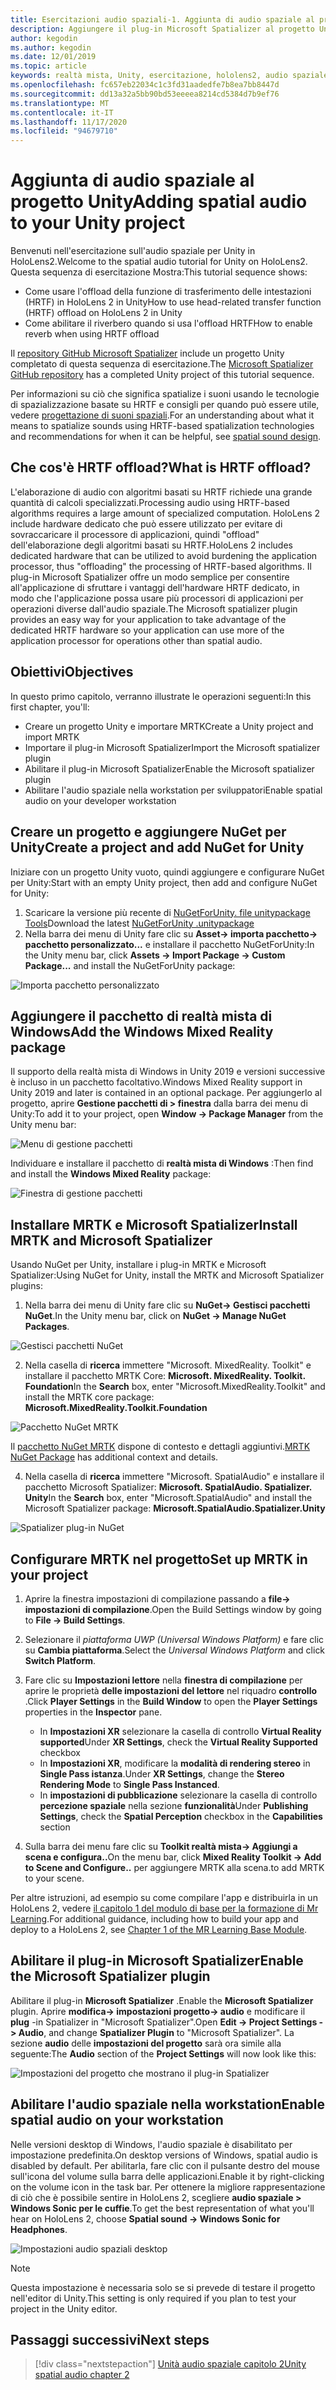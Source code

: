 ```yaml
---
title: Esercitazioni audio spaziali-1. Aggiunta di audio spaziale al progetto
description: Aggiungere il plug-in Microsoft Spatializer al progetto Unity per accedere a HoloLens 2 HRTF hardware offload.
author: kegodin
ms.author: kegodin
ms.date: 12/01/2019
ms.topic: article
keywords: realtà mista, Unity, esercitazione, hololens2, audio spaziale, MRTK, Toolkit per realtà mista, UWP, Windows 10, HRTF, funzione di trasferimento relativa alla testa, Reverb, Microsoft Spatializer
ms.openlocfilehash: fc657eb22034c1c3fd31aadedfe7b8ea7bb8447d
ms.sourcegitcommit: dd13a32a5bb90bd53eeeea8214cd5384d7b9ef76
ms.translationtype: MT
ms.contentlocale: it-IT
ms.lasthandoff: 11/17/2020
ms.locfileid: "94679710"
---
```

# <a name="adding-spatial-audio-to-your-unity-project"></a><span data-ttu-id="8b02e-105">Aggiunta di audio spaziale al progetto Unity</span><span class="sxs-lookup"><span data-stu-id="8b02e-105">Adding spatial audio to your Unity project</span></span>

<span data-ttu-id="8b02e-106">Benvenuti nell'esercitazione sull'audio spaziale per Unity in HoloLens2.</span><span class="sxs-lookup"><span data-stu-id="8b02e-106">Welcome to the spatial audio tutorial for Unity on HoloLens2.</span></span> <span data-ttu-id="8b02e-107">Questa sequenza di esercitazione Mostra:</span><span class="sxs-lookup"><span data-stu-id="8b02e-107">This tutorial sequence shows:</span></span>
* <span data-ttu-id="8b02e-108">Come usare l'offload della funzione di trasferimento delle intestazioni (HRTF) in HoloLens 2 in Unity</span><span class="sxs-lookup"><span data-stu-id="8b02e-108">How to use head-related transfer function (HRTF) offload on HoloLens 2 in Unity</span></span>
* <span data-ttu-id="8b02e-109">Come abilitare il riverbero quando si usa l'offload HRTF</span><span class="sxs-lookup"><span data-stu-id="8b02e-109">How to enable reverb when using HRTF offload</span></span>

<span data-ttu-id="8b02e-110">Il [repository GitHub Microsoft Spatializer](https://github.com/microsoft/spatialaudio-unity) include un progetto Unity completato di questa sequenza di esercitazione.</span><span class="sxs-lookup"><span data-stu-id="8b02e-110">The [Microsoft Spatializer GitHub repository](https://github.com/microsoft/spatialaudio-unity) has a completed Unity project of this tutorial sequence.</span></span> 

<span data-ttu-id="8b02e-111">Per informazioni su ciò che significa spatialize i suoni usando le tecnologie di spazializzazione basate su HRTF e consigli per quando può essere utile, vedere [progettazione di suoni spaziali](https://docs.microsoft.com/windows/mixed-reality/spatial-sound-design).</span><span class="sxs-lookup"><span data-stu-id="8b02e-111">For an understanding about what it means to spatialize sounds using HRTF-based spatialization technologies and recommendations for when it can be helpful, see [spatial sound design](https://docs.microsoft.com/windows/mixed-reality/spatial-sound-design).</span></span>

## <a name="what-is-hrtf-offload"></a><span data-ttu-id="8b02e-112">Che cos'è HRTF offload?</span><span class="sxs-lookup"><span data-stu-id="8b02e-112">What is HRTF offload?</span></span>
<span data-ttu-id="8b02e-113">L'elaborazione di audio con algoritmi basati su HRTF richiede una grande quantità di calcoli specializzati.</span><span class="sxs-lookup"><span data-stu-id="8b02e-113">Processing audio using HRTF-based algorithms requires a large amount of specialized computation.</span></span> <span data-ttu-id="8b02e-114">HoloLens 2 include hardware dedicato che può essere utilizzato per evitare di sovraccaricare il processore di applicazioni, quindi "offload" dell'elaborazione degli algoritmi basati su HRTF.</span><span class="sxs-lookup"><span data-stu-id="8b02e-114">HoloLens 2 includes dedicated hardware that can be utilized to avoid burdening the application processor, thus "offloading" the processing of HRTF-based algorithms.</span></span>  <span data-ttu-id="8b02e-115">Il plug-in Microsoft Spatializer offre un modo semplice per consentire all'applicazione di sfruttare i vantaggi dell'hardware HRTF dedicato, in modo che l'applicazione possa usare più processori di applicazioni per operazioni diverse dall'audio spaziale.</span><span class="sxs-lookup"><span data-stu-id="8b02e-115">The Microsoft spatializer plugin provides an easy way for your application to take advantage of the dedicated HRTF hardware so your application can use more of the application processor for operations other than spatial audio.</span></span>

## <a name="objectives"></a><span data-ttu-id="8b02e-116">Obiettivi</span><span class="sxs-lookup"><span data-stu-id="8b02e-116">Objectives</span></span>
<span data-ttu-id="8b02e-117">In questo primo capitolo, verranno illustrate le operazioni seguenti:</span><span class="sxs-lookup"><span data-stu-id="8b02e-117">In this first chapter, you'll:</span></span>
* <span data-ttu-id="8b02e-118">Creare un progetto Unity e importare MRTK</span><span class="sxs-lookup"><span data-stu-id="8b02e-118">Create a Unity project and import MRTK</span></span>
* <span data-ttu-id="8b02e-119">Importare il plug-in Microsoft Spatializer</span><span class="sxs-lookup"><span data-stu-id="8b02e-119">Import the Microsoft spatializer plugin</span></span>
* <span data-ttu-id="8b02e-120">Abilitare il plug-in Microsoft Spatializer</span><span class="sxs-lookup"><span data-stu-id="8b02e-120">Enable the Microsoft spatializer plugin</span></span>
* <span data-ttu-id="8b02e-121">Abilitare l'audio spaziale nella workstation per sviluppatori</span><span class="sxs-lookup"><span data-stu-id="8b02e-121">Enable spatial audio on your developer workstation</span></span>

## <a name="create-a-project-and-add-nuget-for-unity"></a><span data-ttu-id="8b02e-122">Creare un progetto e aggiungere NuGet per Unity</span><span class="sxs-lookup"><span data-stu-id="8b02e-122">Create a project and add NuGet for Unity</span></span>
<span data-ttu-id="8b02e-123">Iniziare con un progetto Unity vuoto, quindi aggiungere e configurare NuGet per Unity:</span><span class="sxs-lookup"><span data-stu-id="8b02e-123">Start with an empty Unity project, then add and configure NuGet for Unity:</span></span>
1. <span data-ttu-id="8b02e-124">Scaricare la versione più recente di [NuGetForUnity. file unitypackage Tools](https://github.com/GlitchEnzo/NuGetForUnity/releases/latest)</span><span class="sxs-lookup"><span data-stu-id="8b02e-124">Download the latest [NuGetForUnity .unitypackage](https://github.com/GlitchEnzo/NuGetForUnity/releases/latest)</span></span>
2. <span data-ttu-id="8b02e-125">Nella barra dei menu di Unity fare clic su **Asset-> importa pacchetto-> pacchetto personalizzato...** e installare il pacchetto NuGetForUnity:</span><span class="sxs-lookup"><span data-stu-id="8b02e-125">In the Unity menu bar, click **Assets -> Import Package -> Custom Package...** and install the NuGetForUnity package:</span></span>

![Importa pacchetto personalizzato](images/spatial-audio/import-custom-package.png)

## <a name="add-the-windows-mixed-reality-package"></a><span data-ttu-id="8b02e-127">Aggiungere il pacchetto di realtà mista di Windows</span><span class="sxs-lookup"><span data-stu-id="8b02e-127">Add the Windows Mixed Reality package</span></span>
<span data-ttu-id="8b02e-128">Il supporto della realtà mista di Windows in Unity 2019 e versioni successive è incluso in un pacchetto facoltativo.</span><span class="sxs-lookup"><span data-stu-id="8b02e-128">Windows Mixed Reality support in Unity 2019 and later is contained in an optional package.</span></span> <span data-ttu-id="8b02e-129">Per aggiungerlo al progetto, aprire **Gestione pacchetti di > finestra** dalla barra dei menu di Unity:</span><span class="sxs-lookup"><span data-stu-id="8b02e-129">To add it to your project, open **Window -> Package Manager** from the Unity menu bar:</span></span>

![Menu di gestione pacchetti](images/spatial-audio/package-manager-menu.png)

<span data-ttu-id="8b02e-131">Individuare e installare il pacchetto di **realtà mista di Windows** :</span><span class="sxs-lookup"><span data-stu-id="8b02e-131">Then find and install the **Windows Mixed Reality** package:</span></span>

![Finestra di gestione pacchetti](images/spatial-audio/package-manager-window.png)

## <a name="install-mrtk-and-microsoft-spatializer"></a><span data-ttu-id="8b02e-133">Installare MRTK e Microsoft Spatializer</span><span class="sxs-lookup"><span data-stu-id="8b02e-133">Install MRTK and Microsoft Spatializer</span></span>
<span data-ttu-id="8b02e-134">Usando NuGet per Unity, installare i plug-in MRTK e Microsoft Spatializer:</span><span class="sxs-lookup"><span data-stu-id="8b02e-134">Using NuGet for Unity, install the MRTK and Microsoft Spatializer plugins:</span></span>
1. <span data-ttu-id="8b02e-135">Nella barra dei menu di Unity fare clic su **NuGet-> Gestisci pacchetti NuGet**.</span><span class="sxs-lookup"><span data-stu-id="8b02e-135">In the Unity menu bar, click on **NuGet -> Manage NuGet Packages**.</span></span>

![Gestisci pacchetti NuGet](images/spatial-audio/manage-nuget-packages.png)

2. <span data-ttu-id="8b02e-137">Nella casella di **ricerca** immettere "Microsoft. MixedReality. Toolkit" e installare il pacchetto MRTK Core: **Microsoft. MixedReality. Toolkit. Foundation**</span><span class="sxs-lookup"><span data-stu-id="8b02e-137">In the **Search** box, enter "Microsoft.MixedReality.Toolkit" and install the MRTK core package: **Microsoft.MixedReality.Toolkit.Foundation**</span></span>

![Pacchetto NuGet MRTK](images/spatial-audio/mrtk-nuget-package.png)

<span data-ttu-id="8b02e-139">Il [pacchetto NuGet MRTK](https://microsoft.github.io/MixedRealityToolkit-Unity/Documentation/MRTKNuGetPackage.html) dispone di contesto e dettagli aggiuntivi.</span><span class="sxs-lookup"><span data-stu-id="8b02e-139">[MRTK NuGet Package](https://microsoft.github.io/MixedRealityToolkit-Unity/Documentation/MRTKNuGetPackage.html) has additional context and details.</span></span>

4. <span data-ttu-id="8b02e-140">Nella casella di **ricerca** immettere "Microsoft. SpatialAudio" e installare il pacchetto Microsoft Spatializer: **Microsoft. SpatialAudio. Spatializer. Unity**</span><span class="sxs-lookup"><span data-stu-id="8b02e-140">In the **Search** box, enter "Microsoft.SpatialAudio" and install the Microsoft Spatializer package: **Microsoft.SpatialAudio.Spatializer.Unity**</span></span>

![Spatializer plug-in NuGet](images/spatial-audio/spatializer-plugin-nuget.png)

## <a name="set-up-mrtk-in-your-project"></a><span data-ttu-id="8b02e-142">Configurare MRTK nel progetto</span><span class="sxs-lookup"><span data-stu-id="8b02e-142">Set up MRTK in your project</span></span>

1. <span data-ttu-id="8b02e-143">Aprire la finestra impostazioni di compilazione passando a **file-> impostazioni di compilazione**.</span><span class="sxs-lookup"><span data-stu-id="8b02e-143">Open the Build Settings window by going to **File -> Build Settings**.</span></span>

2. <span data-ttu-id="8b02e-144">Selezionare il _piattaforma UWP (Universal Windows Platform)_ e fare clic su **Cambia piattaforma**.</span><span class="sxs-lookup"><span data-stu-id="8b02e-144">Select the _Universal Windows Platform_ and click **Switch Platform**.</span></span>

3. <span data-ttu-id="8b02e-145">Fare clic su **Impostazioni lettore** nella **finestra di compilazione** per aprire le proprietà **delle impostazioni del lettore** nel riquadro **controllo** .</span><span class="sxs-lookup"><span data-stu-id="8b02e-145">Click **Player Settings** in the **Build Window** to open the **Player Settings** properties in the **Inspector** pane.</span></span>
    * <span data-ttu-id="8b02e-146">In **Impostazioni XR** selezionare la casella di controllo **Virtual Reality supported**</span><span class="sxs-lookup"><span data-stu-id="8b02e-146">Under **XR Settings**, check the **Virtual Reality Supported** checkbox</span></span>
    * <span data-ttu-id="8b02e-147">In **Impostazioni XR**, modificare la **modalità di rendering stereo** in **Single Pass istanza**.</span><span class="sxs-lookup"><span data-stu-id="8b02e-147">Under **XR Settings**, change the **Stereo Rendering Mode** to **Single Pass Instanced**.</span></span>
    * <span data-ttu-id="8b02e-148">In **impostazioni di pubblicazione** selezionare la casella di controllo **percezione spaziale** nella sezione **funzionalità**</span><span class="sxs-lookup"><span data-stu-id="8b02e-148">Under **Publishing Settings**, check the **Spatial Perception** checkbox in the **Capabilities** section</span></span>

4. <span data-ttu-id="8b02e-149">Sulla barra dei menu fare clic su **Toolkit realtà mista-> Aggiungi a scena e configura..**</span><span class="sxs-lookup"><span data-stu-id="8b02e-149">On the menu bar, click **Mixed Reality Toolkit -> Add to Scene and Configure..**</span></span> <span data-ttu-id="8b02e-150">per aggiungere MRTK alla scena.</span><span class="sxs-lookup"><span data-stu-id="8b02e-150">to add MRTK to your scene.</span></span>

<span data-ttu-id="8b02e-151">Per altre istruzioni, ad esempio su come compilare l'app e distribuirla in un HoloLens 2, vedere [il capitolo 1 del modulo di base per la formazione di Mr Learning](../../../mrlearning-base-ch1.md).</span><span class="sxs-lookup"><span data-stu-id="8b02e-151">For additional guidance, including how to build your app and deploy to a HoloLens 2, see [Chapter 1 of the MR Learning Base Module](../../../mrlearning-base-ch1.md).</span></span>

## <a name="enable-the-microsoft-spatializer-plugin"></a><span data-ttu-id="8b02e-152">Abilitare il plug-in Microsoft Spatializer</span><span class="sxs-lookup"><span data-stu-id="8b02e-152">Enable the Microsoft Spatializer plugin</span></span>
<span data-ttu-id="8b02e-153">Abilitare il plug-in **Microsoft Spatializer** .</span><span class="sxs-lookup"><span data-stu-id="8b02e-153">Enable the **Microsoft Spatializer** plugin.</span></span> <span data-ttu-id="8b02e-154">Aprire **modifica-> impostazioni progetto-> audio** e modificare il **plug** -in Spatializer in "Microsoft Spatializer".</span><span class="sxs-lookup"><span data-stu-id="8b02e-154">Open **Edit -> Project Settings -> Audio**, and change **Spatializer Plugin** to "Microsoft Spatializer".</span></span> <span data-ttu-id="8b02e-155">La sezione **audio** delle **impostazioni del progetto** sarà ora simile alla seguente:</span><span class="sxs-lookup"><span data-stu-id="8b02e-155">The **Audio** section of the **Project Settings** will now look like this:</span></span>

![Impostazioni del progetto che mostrano il plug-in Spatializer](images/spatial-audio/project-settings.png)

## <a name="enable-spatial-audio-on-your-workstation"></a><span data-ttu-id="8b02e-157">Abilitare l'audio spaziale nella workstation</span><span class="sxs-lookup"><span data-stu-id="8b02e-157">Enable spatial audio on your workstation</span></span>
<span data-ttu-id="8b02e-158">Nelle versioni desktop di Windows, l'audio spaziale è disabilitato per impostazione predefinita.</span><span class="sxs-lookup"><span data-stu-id="8b02e-158">On desktop versions of Windows, spatial audio is disabled by default.</span></span> <span data-ttu-id="8b02e-159">Per abilitarla, fare clic con il pulsante destro del mouse sull'icona del volume sulla barra delle applicazioni.</span><span class="sxs-lookup"><span data-stu-id="8b02e-159">Enable it by right-clicking on the volume icon in the task bar.</span></span> <span data-ttu-id="8b02e-160">Per ottenere la migliore rappresentazione di ciò che è possibile sentire in HoloLens 2, scegliere **audio spaziale > Windows Sonic per le cuffie**.</span><span class="sxs-lookup"><span data-stu-id="8b02e-160">To get the best representation of what you'll hear on HoloLens 2, choose **Spatial sound -> Windows Sonic for Headphones**.</span></span>

![Impostazioni audio spaziali desktop](images/spatial-audio/desktop-audio-settings.png)

> [!NOTE]
> <span data-ttu-id="8b02e-162">Questa impostazione è necessaria solo se si prevede di testare il progetto nell'editor di Unity.</span><span class="sxs-lookup"><span data-stu-id="8b02e-162">This setting is only required if you plan to test your project in the Unity editor.</span></span>

## <a name="next-steps"></a><span data-ttu-id="8b02e-163">Passaggi successivi</span><span class="sxs-lookup"><span data-stu-id="8b02e-163">Next steps</span></span>

> [!div class="nextstepaction"]
> [<span data-ttu-id="8b02e-164">Unità audio spaziale capitolo 2</span><span class="sxs-lookup"><span data-stu-id="8b02e-164">Unity spatial audio chapter 2</span></span>](unity-spatial-audio-ch2.md)

